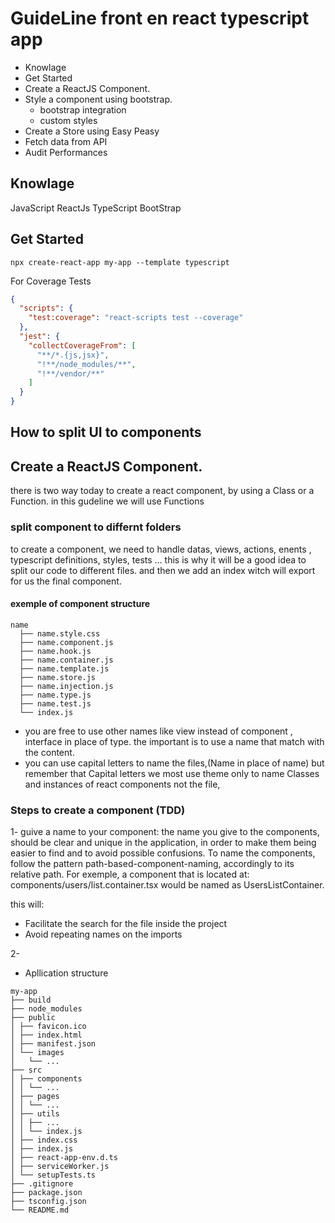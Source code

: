 # GuideLine front en react typescript app

- Knowlage
- Get Started
- Create a ReactJS Component.
- Style a component using bootstrap.
  - bootstrap integration
  - custom styles
- Create a Store using Easy Peasy
- Fetch data from API
- Audit Performances

## Knowlage

JavaScript
ReactJs
TypeScript
BootStrap

## Get Started

```
npx create-react-app my-app --template typescript
```

For Coverage Tests

```json
{
  "scripts": {
    "test:coverage": "react-scripts test --coverage"
  },
  "jest": {
    "collectCoverageFrom": [
      "**/*.{js,jsx}",
      "!**/node_modules/**",
      "!**/vendor/**"
    ]
  }
}
```

## How to split UI to components

## Create a ReactJS Component.

there is two way today to create a react component, by using a Class or a Function.
in this gudeline we will use Functions

### split component to differnt folders

to create a component, we need to handle datas, views, actions, enents , typescript definitions, styles, tests ... this is why it will be a good idea to split our code to different files. and then we add an index witch will export for us the final component.

#### exemple of component structure

```
name
  ├── name.style.css
  ├── name.component.js
  ├── name.hook.js
  ├── name.container.js
  ├── name.template.js
  ├── name.store.js
  ├── name.injection.js
  ├── name.type.js
  ├── name.test.js
  └── index.js
```

- you are free to use other names like view instead of component , interface in place of type. the important is to use a name that match with the content.
- you can use capital letters to name the files,(Name in place of name) but remember that Capital letters we most use theme only to name Classes and instances of react components not the file,

### Steps to create a component (TDD)

1- guive a name to your component: the name you give to the components, should be clear and unique in the application, in order to make them being easier to find and to avoid possible confusions. To name the components, follow the pattern path-based-component-naming, accordingly to its relative path. For exemple, a component that is located at: components/users/list.container.tsx would be named as UsersListContainer.

this will:

- Facilitate the search for the file inside the project
- Avoid repeating names on the imports

2-

- Apllication structure

```
my-app
├── build
├── node_modules
├── public
│ ├── favicon.ico
│ ├── index.html
│ ├── manifest.json
│ └── images
│   └── ...
├── src
│ ├── components
│ │ └── ...
│ ├── pages
│ │ └── ...
│ ├── utils
│ │ ├── ...
│ │ └── index.js
│ ├── index.css
│ ├── index.js
│ ├── react-app-env.d.ts
│ ├── serviceWorker.js
│ └── setupTests.ts
├── .gitignore
├── package.json
├── tsconfig.json
└── README.md
```
